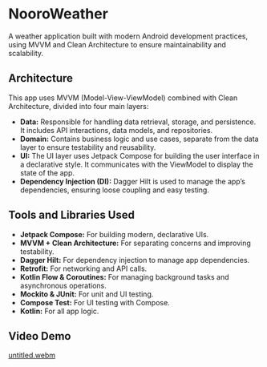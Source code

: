 # NooroWeather
A weather application built with modern Android development practices, using MVVM and Clean Architecture to ensure maintainability and scalability.

## Architecture
This app uses MVVM (Model-View-ViewModel) combined with Clean Architecture, divided into four main layers:

- **Data:** Responsible for handling data retrieval, storage, and persistence. It includes API interactions, data models, and repositories.
- **Domain:** Contains business logic and use cases, separate from the data layer to ensure testability and reusability.
- **UI:** The UI layer uses Jetpack Compose for building the user interface in a declarative style. It communicates with the ViewModel to display the state of the app.
- **Dependency Injection (DI):** Dagger Hilt is used to manage the app’s dependencies, ensuring loose coupling and easy testing.

## Tools and Libraries Used
- **Jetpack Compose:** For building modern, declarative UIs.
- **MVVM + Clean Architecture:** For separating concerns and improving testability.
- **Dagger Hilt:** For dependency injection to manage app dependencies.
- **Retrofit:** For networking and API calls.
- **Kotlin Flow & Coroutines:** For managing background tasks and asynchronous operations.
- **Mockito & JUnit:** For unit and UI testing.
- **Compose Test:** For UI testing with Compose.
- **Kotlin:** For all app logic.

## Video Demo
[untitled.webm](https://github.com/user-attachments/assets/ae34544b-810f-41b2-9d5b-7337c367e4ab)
